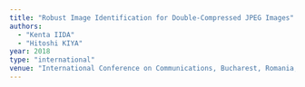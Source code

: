 ```yaml
---
title: "Robust Image Identification for Double-Compressed JPEG Images"
authors:
  - "Kenta IIDA"
  - "Hitoshi KIYA"
year: 2018
type: "international"
venue: "International Conference on Communications, Bucharest, Romania, 2018-06-14."
---
```


